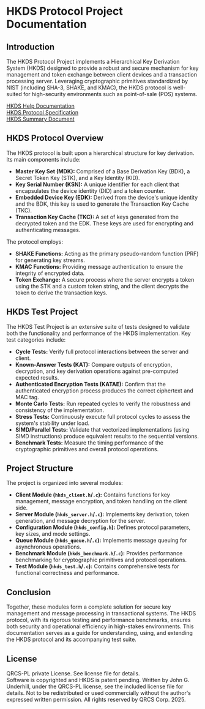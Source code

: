 # HKDS Protocol Project Documentation

## Introduction

The HKDS Protocol Project implements a Hierarchical Key Derivation System (HKDS) designed to provide a robust and secure mechanism for key management and token exchange between client devices and a transaction processing server. Leveraging cryptographic primitives standardized by NIST (including SHA-3, SHAKE, and KMAC), the HKDS protocol is well-suited for high-security environments such as point-of-sale (POS) systems.

[HKDS Help Documentation](https://qrcs-corp.github.io/HKDS/)  
[HKDS Protocol Specification](https://qrcs-corp.github.io/HKDS/pdf/HKDS_Specification.pdf)  
[HKDS Summary Document](https://qrcs-corp.github.io/HKDS/pdf/HKDS_Summary.pdf)  

## HKDS Protocol Overview

The HKDS protocol is built upon a hierarchical structure for key derivation. Its main components include:

- **Master Key Set (MDK):** Comprised of a Base Derivation Key (BDK), a Secret Token Key (STK), and a Key Identity (KID).
- **Key Serial Number (KSN):** A unique identifier for each client that encapsulates the device identity (DID) and a token counter.
- **Embedded Device Key (EDK):** Derived from the device's unique identity and the BDK, this key is used to generate the Transaction Key Cache (TKC).
- **Transaction Key Cache (TKC):** A set of keys generated from the decrypted token and the EDK. These keys are used for encrypting and authenticating messages.

The protocol employs:
- **SHAKE Functions:** Acting as the primary pseudo-random function (PRF) for generating key streams.
- **KMAC Functions:** Providing message authentication to ensure the integrity of encrypted data.
- **Token Exchange:** A secure process where the server encrypts a token using the STK and a custom token string, and the client decrypts the token to derive the transaction keys.

## HKDS Test Project

The HKDS Test Project is an extensive suite of tests designed to validate both the functionality and performance of the HKDS implementation. Key test categories include:

- **Cycle Tests:** Verify full protocol interactions between the server and client.
- **Known-Answer Tests (KAT):** Compare outputs of encryption, decryption, and key derivation operations against pre-computed expected results.
- **Authenticated Encryption Tests (KATAE):** Confirm that the authenticated encryption process produces the correct ciphertext and MAC tag.
- **Monte Carlo Tests:** Run repeated cycles to verify the robustness and consistency of the implementation.
- **Stress Tests:** Continuously execute full protocol cycles to assess the system's stability under load.
- **SIMD/Parallel Tests:** Validate that vectorized implementations (using SIMD instructions) produce equivalent results to the sequential versions.
- **Benchmark Tests:** Measure the timing performance of the cryptographic primitives and overall protocol operations.

## Project Structure

The project is organized into several modules:

- **Client Module (`hkds_client.h`/`.c`):** Contains functions for key management, message encryption, and token handling on the client side.
- **Server Module (`hkds_server.h`/`.c`):** Implements key derivation, token generation, and message decryption for the server.
- **Configuration Module (`hkds_config.h`):** Defines protocol parameters, key sizes, and mode settings.
- **Queue Module (`hkds_queue.h`/`.c`):** Implements message queuing for asynchronous operations.
- **Benchmark Module (`hkds_benchmark.h`/`.c`):** Provides performance benchmarking for cryptographic primitives and protocol operations.
- **Test Module (`hkds_test.h`/`.c`):** Contains comprehensive tests for functional correctness and performance.

## Conclusion

Together, these modules form a complete solution for secure key management and message processing in transactional systems. The HKDS protocol, with its rigorous testing and performance benchmarks, ensures both security and operational efficiency in high-stakes environments. This documentation serves as a guide for understanding, using, and extending the HKDS protocol and its accompanying test suite.

## License

QRCS-PL private License. See license file for details.  
Software is copyrighted and HKDS is patent pending.
Written by John G. Underhill, under the QRCS-PL license, see the included license file for details. 
Not to be redistributed or used commercially without the author's expressed written permission. 
All rights reserved by QRCS Corp. 2025.
